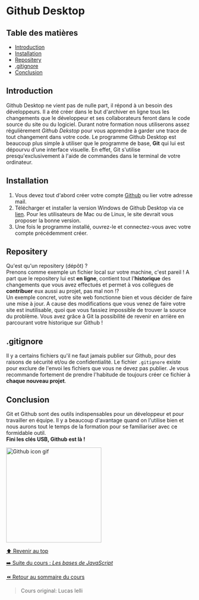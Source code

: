 <!-- omit in toc -->
# Github Desktop

<!-- omit in toc -->
## Table des matières
- [Introduction](#introduction)
- [Installation](#installation)
- [Repositery](#repositery)
- [.gitignore](#gitignore)
- [Conclusion](#conclusion)

## Introduction

Github Desktop ne vient pas de nulle part, il répond à un besoin des développeurs. Il a été créer dans le but d'archiver en ligne tous les changements que le développeur et ses collaborateurs feront dans le code source du site ou du logiciel. Durant notre formation nous utiliserons assez régulièrement *Github Dekstop* pour vous apprendre à garder une trace de tout changement dans votre code. Le programme Github Desktop est beaucoup plus simple à utiliser que le programme de base, **Git** qui lui est dépourvu d'une interface visuelle. En effet, Git s'utilise presqu'exclusivement à l'aide de commandes dans le terminal de votre ordinateur.

## Installation

1. Vous devez tout d'abord créer votre compte [Github](https://github.com/) ou lier votre adresse mail.
2. Télécharger et installer la version Windows de Github Desktop via ce [lien](https://desktop.github.com/). Pour les utilisateurs de Mac ou de Linux, le site devrait vous proposer la bonne version.
3. Une fois le programme installé, ouvrez-le et connectez-vous avec votre compte précédemment créer.

## Repositery

Qu'est qu'un repositery (dépôt) ?<br>
Prenons comme exemple un fichier local sur votre machine, c'est pareil ! A part que le repositery lui est **en ligne**, contient tout l'**historique** des changements que vous avez effectués et permet à vos collègues de **contribuer** eux aussi au projet, pas mal non ⁉<br>
Un exemple concret, votre site web fonctionne bien et vous décider de faire une mise à jour. A cause des modifications que vous venez de faire votre site est inutilisable, quoi que vous fassiez impossible de trouver la source du problème. Vous avez grâce à Git la possibilité de revenir en arrière en parcourant votre historique sur Github !

## .gitignore

Il y a certains fichiers qu'il ne faut jamais publier sur Github, pour des raisons de sécurité et/ou de confidentialité. Le fichier ``.gitignore`` existe pour exclure de l'envoi les fichiers que vous ne devez pas publier. Je vous recommande fortement de prendre l'habitude de toujours créer ce fichier à **chaque nouveau projet**.

## Conclusion

Git et Github sont des outils indispensables pour un développeur et pour travailler en équipe. Il y a beaucoup d'avantage quand on l'utilise bien et nous aurons tout le temps de la formation pour se familiariser avec ce formidable outil.<br>
**Fini les clés USB, Github est là !**

<img src="https://media.giphy.com/media/du3J3cXyzhj75IOgvA/giphy.gif" alt="Github icon gif" width="256px" />

[:arrow_up: Revenir au top](#table-des-matières)

[:arrow_right: Suite du cours : *Les bases de JavaScript*](2_basics_JS.md)

[:rewind: Retour au sommaire du cours](../README.md#au-programme)

> Cours original: Lucas Ielli